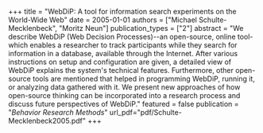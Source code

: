 +++
title = "WebDiP: A tool for information search experiments on the World-Wide Web"
date = 2005-01-01
authors = ["Michael Schulte-Mecklenbeck", "Moritz Neun"]
publication_types = ["2"]
abstract = "We describe WebDiP (Web Decision Processes)--an open-source, online tool-which enables a researcher to track participants while they search for information in a database, available through the Internet. After various instructions on setup and configuration are given, a detailed view of WebDiP explains the system's technical features. Furthermore, other open-source tools are mentioned that helped in programming WebDiP, running it, or analyzing data gathered with it. We present new approaches of how open-source thinking can be incorporated into a research process and discuss future perspectives of WebDiP."
featured = false
publication = "*Behavior Research Methods*"
url_pdf="pdf/Schulte-Mecklenbeck2005.pdf"
+++

